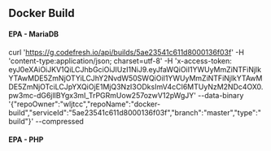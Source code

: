 ## Docker Build

#### EPA - MariaDB


curl 'https://g.codefresh.io/api/builds/5ae23541c611d8000136f03f' -H 'content-type:application/json; charset=utf-8'  -H 'x-access-token: eyJ0eXAiOiJKV1QiLCJhbGciOiJIUzI1NiJ9.eyJfaWQiOiI1YWUyMmZiNTFiNjlkYTAwMDE5ZmNjOTYiLCJhY2NvdW50SWQiOiI1YWUyMmZiNTFiNjlkYTAwMDE5ZmNjOTciLCJpYXQiOjE1MjQ3NzI3ODksImV4cCI6MTUyNzM2NDc4OX0.pw3mc-dG6jlIBYgx3mI_TrPGRmUow257ozwV12pWgJY' --data-binary '{"repoOwner":"wljtcc","repoName":"docker-build","serviceId":"5ae23541c611d8000136f03f","branch":"master","type":"build"}' --compressed


#### EPA - PHP